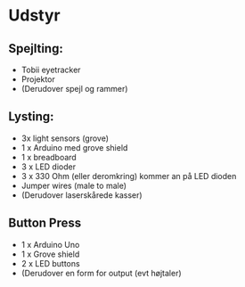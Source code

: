 # Udstyr

## Spejlting:
- Tobii eyetracker
- Projektor
- (Derudover spejl og rammer)

## Lysting:
- 3x light sensors (grove) 
- 1 x Arduino med grove shield
- 1 x breadboard 
- 3 x LED dioder 
- 3 x 330 Ohm (eller deromkring) kommer an på LED dioden 
- Jumper wires (male to male) 
- (Derudover laserskårede kasser)

## Button Press
- 1 x Arduino Uno
- 1 x Grove shield
- 2 x LED buttons
- (Derudover en form for output (evt højtaler)
